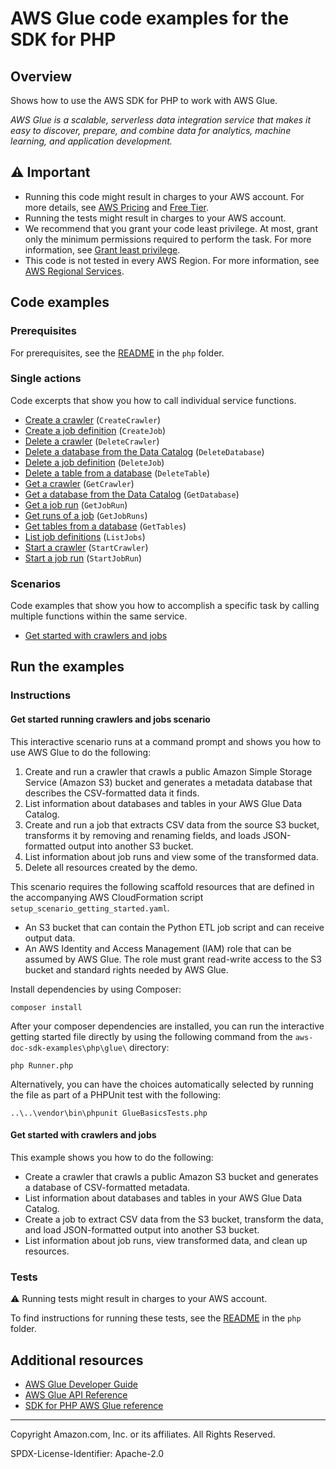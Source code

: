 # AWS Glue code examples for the SDK for PHP

## Overview

Shows how to use the AWS SDK for PHP to work with AWS Glue.

<!--custom.overview.start-->
<!--custom.overview.end-->

_AWS Glue is a scalable, serverless data integration service that makes it easy to discover, prepare, and combine data for analytics, machine learning, and application development._

## ⚠ Important

* Running this code might result in charges to your AWS account. For more details, see [AWS Pricing](https://aws.amazon.com/pricing/) and [Free Tier](https://aws.amazon.com/free/).
* Running the tests might result in charges to your AWS account.
* We recommend that you grant your code least privilege. At most, grant only the minimum permissions required to perform the task. For more information, see [Grant least privilege](https://docs.aws.amazon.com/IAM/latest/UserGuide/best-practices.html#grant-least-privilege).
* This code is not tested in every AWS Region. For more information, see [AWS Regional Services](https://aws.amazon.com/about-aws/global-infrastructure/regional-product-services).

<!--custom.important.start-->
<!--custom.important.end-->

## Code examples

### Prerequisites

For prerequisites, see the [README](../../README.md#Prerequisites) in the `php` folder.


<!--custom.prerequisites.start-->
<!--custom.prerequisites.end-->

### Single actions

Code excerpts that show you how to call individual service functions.

- [Create a crawler](GettingStartedWithGlue.php#L48) (`CreateCrawler`)
- [Create a job definition](GettingStartedWithGlue.php#L55) (`CreateJob`)
- [Delete a crawler](GettingStartedWithGlue.php#L181) (`DeleteCrawler`)
- [Delete a database from the Data Catalog](GettingStartedWithGlue.php#L174) (`DeleteDatabase`)
- [Delete a job definition](GettingStartedWithGlue.php#L160) (`DeleteJob`)
- [Delete a table from a database](GettingStartedWithGlue.php#L167) (`DeleteTable`)
- [Get a crawler](GettingStartedWithGlue.php#L70) (`GetCrawler`)
- [Get a database from the Data Catalog](GettingStartedWithGlue.php#L59) (`GetDatabase`)
- [Get a job run](GettingStartedWithGlue.php#L108) (`GetJobRun`)
- [Get runs of a job](GettingStartedWithGlue.php#L108) (`GetJobRuns`)
- [Get tables from a database](GettingStartedWithGlue.php#L59) (`GetTables`)
- [List job definitions](GettingStartedWithGlue.php#L152) (`ListJobs`)
- [Start a crawler](GettingStartedWithGlue.php#L48) (`StartCrawler`)
- [Start a job run](GettingStartedWithGlue.php#L108) (`StartJobRun`)

### Scenarios

Code examples that show you how to accomplish a specific task by calling multiple
functions within the same service.

- [Get started with crawlers and jobs](GlueService.php)


<!--custom.examples.start-->
<!--custom.examples.end-->

## Run the examples

### Instructions


<!--custom.instructions.start-->

#### Get started running crawlers and jobs scenario

This interactive scenario runs at a command prompt and shows you how to use
AWS Glue to do the following:

1. Create and run a crawler that crawls a public Amazon Simple Storage
   Service (Amazon S3) bucket and generates a metadata database that describes the
   CSV-formatted data it finds.
2. List information about databases and tables in your AWS Glue Data Catalog.
3. Create and run a job that extracts CSV data from the source S3 bucket,
   transforms it by removing and renaming fields, and loads JSON-formatted output into
   another S3 bucket.
4. List information about job runs and view some of the transformed data.
5. Delete all resources created by the demo.

This scenario requires the following scaffold resources that are defined in the
accompanying AWS CloudFormation script `setup_scenario_getting_started.yaml`.

- An S3 bucket that can contain the Python ETL job script and can receive
  output data.
- An AWS Identity and Access Management (IAM) role that can be assumed by AWS Glue.
  The role must grant read-write access to the S3 bucket and standard rights needed by
  AWS Glue.

Install dependencies by using Composer:

```
composer install
```

After your composer dependencies are installed, you can run the interactive getting started file directly by using the
following command from the `aws-doc-sdk-examples\php\glue\` directory:

```
php Runner.php
```

Alternatively, you can have the choices automatically selected by running the file as part of a PHPUnit test with the
following:

```
..\..\vendor\bin\phpunit GlueBasicsTests.php
```

<!--custom.instructions.end-->



#### Get started with crawlers and jobs

This example shows you how to do the following:

- Create a crawler that crawls a public Amazon S3 bucket and generates a database of CSV-formatted metadata.
- List information about databases and tables in your AWS Glue Data Catalog.
- Create a job to extract CSV data from the S3 bucket, transform the data, and load JSON-formatted output into another S3 bucket.
- List information about job runs, view transformed data, and clean up resources.

<!--custom.scenario_prereqs.glue_Scenario_GetStartedCrawlersJobs.start-->
<!--custom.scenario_prereqs.glue_Scenario_GetStartedCrawlersJobs.end-->


<!--custom.scenarios.glue_Scenario_GetStartedCrawlersJobs.start-->
<!--custom.scenarios.glue_Scenario_GetStartedCrawlersJobs.end-->

### Tests

⚠ Running tests might result in charges to your AWS account.


To find instructions for running these tests, see the [README](../../README.md#Tests)
in the `php` folder.



<!--custom.tests.start-->
<!--custom.tests.end-->

## Additional resources

- [AWS Glue Developer Guide](https://docs.aws.amazon.com/glue/latest/dg/what-is-glue.html)
- [AWS Glue API Reference](https://docs.aws.amazon.com/glue/latest/dg/aws-glue-api.html)
- [SDK for PHP AWS Glue reference](https://docs.aws.amazon.com/aws-sdk-php/v3/api/namespace-Aws.Glue.html)

<!--custom.resources.start-->
<!--custom.resources.end-->

---

Copyright Amazon.com, Inc. or its affiliates. All Rights Reserved.

SPDX-License-Identifier: Apache-2.0